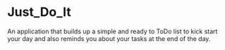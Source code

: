 # Just_Do_It

An application that builds up a simple and ready to ToDo list to kick start your day and also reminds you about your tasks at the end of the day.
